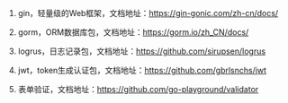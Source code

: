1. gin，轻量级的Web框架，文档地址：https://gin-gonic.com/zh-cn/docs/

2. gorm，ORM数据库包，文档地址：https://gorm.io/zh_CN/docs/

3. logrus，日志记录包，文档地址：https://github.com/sirupsen/logrus

4. jwt，token生成认证包，文档地址：https://github.com/gbrlsnchs/jwt

5. 表单验证，文档地址：https://github.com/go-playground/validator

    

